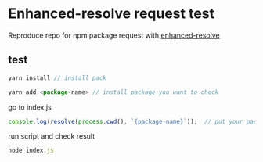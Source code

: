 # Enhanced-resolve request test

Reproduce repo for npm package request with [enhanced-resolve](https://github.com/webpack/enhanced-resolve)

## test

```js
yarn install // install pack
```

```js
yarn add <package-name> // install package you want to check
```


go to index.js
```js
console.log(resolve(process.cwd(), `{package-name}`));  // put your package
```

run script and check result
```js
node index.js
```


